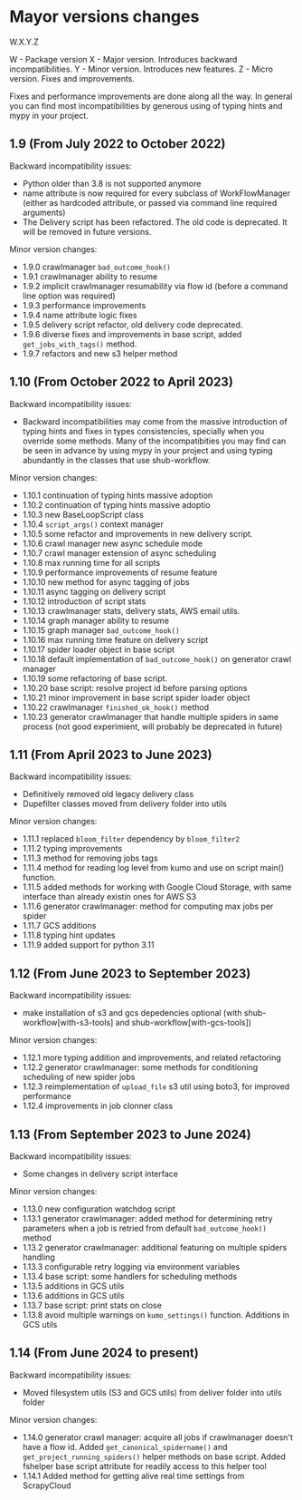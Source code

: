 Mayor versions changes
======================

W.X.Y.Z

W - Package version
X - Major version. Introduces backward incompatibilities.
Y - Minor version. Introduces new features.
Z - Micro version. Fixes and improvements.

Fixes and performance improvements are done
along all the way. In general you can find most incompatibilities by generous using of typing hints and mypy in your project.

1.9 (From July 2022 to October 2022)
------------------------------------

Backward incompatibility issues:

- Python older than 3.8 is not supported anymore
- name attribute is now required for every subclass of WorkFlowManager (either as hardcoded attribute, or passed via command line required arguments)
- The Delivery script has been refactored. The old code is deprecated. It will be removed in future versions.

Minor version changes:

- 1.9.0 crawlmanager `bad_outcome_hook()`
- 1.9.1 crawlmanager ability to resume
- 1.9.2 implicit crawlmanager resumability via flow id (before a command line option was required)
- 1.9.3 performance improvements
- 1.9.4 name attribute logic fixes
- 1.9.5 delivery script refactor, old delivery code deprecated.
- 1.9.6 diverse fixes and improvements in base script, added `get_jobs_with_tags()` method.
- 1.9.7 refactors and new s3 helper method

1.10 (From October 2022 to April 2023)
--------------------------------------

Backward incompatibility issues:

- Backward incompatibilities may come from the massive introduction of typing hints and fixes in types consistencies, specially when you override some methods.
  Many of the incompatibities you may find can be seen in advance by using mypy in your project and using typing abundantly in the classes that
  use shub-workflow.

Minor version changes:

- 1.10.1 continuation of typing hints massive adoption
- 1.10.2 continuation of typing hints massive adoptio
- 1.10.3 new BaseLoopScript class
- 1.10.4 `script_args()` context manager
- 1.10.5 some refactor and improvements in new delivery script.
- 1.10.6 crawl manager new async schedule mode
- 1.10.7 crawl manager extension of async scheduling
- 1.10.8 max running time for all scripts
- 1.10.9 performance improvements of resume feature
- 1.10.10 new method for async tagging of jobs
- 1.10.11 async tagging on delivery script
- 1.10.12 introduction of script stats
- 1.10.13 crawlmanager stats, delivery stats, AWS email utils.
- 1.10.14 graph manager ability to resume
- 1.10.15 graph manager `bad_outcome_hook()`
- 1.10.16 max running time feature on delivery script
- 1.10.17 spider loader object in base script
- 1.10.18 default implementation of `bad_outcome_hook()` on generator crawl manager
- 1.10.19 some refactoring of base script.
- 1.10.20 base script: resolve project id before parsing options
- 1.10.21 minor improvement in base script spider loader object
- 1.10.22 crawlmanager `finished_ok_hook()` method
- 1.10.23 generator crawlmanager that handle multiple spiders in same process (not good experimient, will probably be deprecated in future)

1.11 (From April 2023 to June 2023)
-----------------------------------

Backward incompatibility issues:

- Definitively removed old legacy delivery class
- Dupefilter classes moved from delivery folder into utils


Minor version changes:

- 1.11.1 replaced `bloom_filter` dependency by `bloom_filter2`
- 1.11.2 typing improvements
- 1.11.3 method for removing jobs tags
- 1.11.4 method for reading log level from kumo and use on script main() function.
- 1.11.5 added methods for working with Google Cloud Storage, with same interface than already existin ones for AWS S3
- 1.11.6 generator crawlmanager: method for computing max jobs per spider
- 1.11.7 GCS additions
- 1.11.8 typing hint updates
- 1.11.9 added support for python 3.11

1.12 (From June 2023 to September 2023)
---------------------------------------

Backward incompatibility issues:

- make installation of s3 and gcs depedencies optional (with shub-workflow[with-s3-tools] and shub-workflow[with-gcs-tools])

Minor version changes:
- 1.12.1 more typing addition and improvements, and related refactoring
- 1.12.2 generator crawlmanager: some methods for conditioning scheduling of new spider jobs
- 1.12.3 reimplementation of `upload_file` s3 util using boto3, for improved performance
- 1.12.4 improvements in job clonner class

1.13 (From September 2023 to June 2024)
---------------------------------------

Backward incompatibility issues:

- Some changes in delivery script interface

Minor version changes:
- 1.13.0 new configuration watchdog script
- 1.13.1 generator crawlmanager: added method for determining retry parameters when a job is retried from default `bad_outcome_hook()`  method
- 1.13.2 generator crawlmanager: additional featuring on multiple spiders handling
- 1.13.3 configurable retry logging via environment variables
- 1.13.4 base script: some handlers for scheduling methods
- 1.13.5 additions in GCS utils
- 1.13.6 additions in GCS utils
- 1.13.7 base script: print stats on close
- 1.13.8 avoid multiple warnings on `kumo_settings()` function. Additions in GCS utils

1.14 (From June 2024 to present)
--------------------------------

Backward incompatibility issues:

- Moved filesystem utils (S3 and GCS utils) from deliver folder into utils folder

Minor version changes:

- 1.14.0 generator crawl manager: acquire all jobs if crawlmanager doesn't have a flow id.
  Added `get_canonical_spidername()` and `get_project_running_spiders()` helper methods on base script.
  Added fshelper base script attribute for readily access to this helper tool
- 1.14.1 Added method for getting alive real time settings from ScrapyCloud
